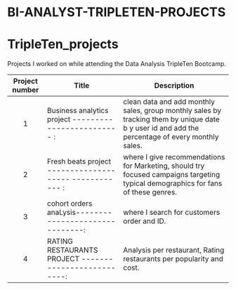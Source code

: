 # BI-ANALYST-TRIPLETEN-PROJECTS
# TripleTen_projects
Projects I worked on while attending the Data Analysis TripleTen Bootcamp.


| Project number | Title | Description |
| :-----------: | ----------- |----------- |
| 1 | Business analytics project ------------------------- : | clean data and add monthly sales, group monthly sales by tracking them by unique date b y user id and add the percentage of every monthly sales.
| 2 | Fresh beats project -------------------- ------------ : | where I give recommendations for Marketing, should try focused campaigns targeting typical demographics for fans of these genres.
| 3 | cohort orders anaLysis-------------------------------: |  where I search for customers order and ID.
| 4 | RATING RESTAURANTS PROJECT --------------------------: | Analysis per restaurant, Rating restaurants per popularity and cost.

